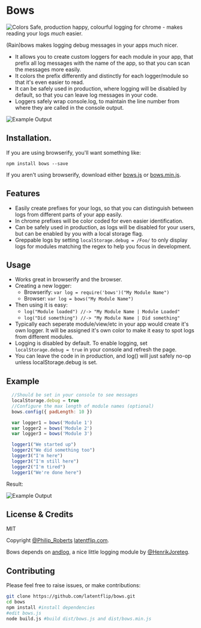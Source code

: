 # Bows
![Colors](https://raw.github.com/latentflip/bows/master/example/cols.png)
Safe, production happy, colourful logging for chrome - makes reading your logs _much_ easier.


(Rain)bows makes logging debug messages in your apps much nicer.
- It allows you to create custom loggers for each module in your app, that prefix all log messages with the name of the app, so that you can scan the messages more easily.
- It colors the prefix differently and distinctly for each logger/module so that it's even easier to read.
- It can be safely used in production, where logging will be disabled by default, so that you can leave log messages in your code.
- Loggers safely wrap console.log, to maintain the line number from where they are called in the console output.

![Example Output](https://raw.github.com/latentflip/bows/master/example/realexample.png)

## Installation.

If you are using browserify, you'll want something like:

```
npm install bows --save
```

If you aren't using browserify, download either [bows.js](https://raw.github.com/latentflip/bows/master/dist/bows.js) or [bows.min.js](https://raw.github.com/latentflip/bows/master/dist/bows.min.js).

## Features

* Easily create prefixes for your logs, so that you can distinguish between logs from different parts of your app easily.
* In chrome prefixes will be color coded for even easier identification.
* Can be safely used in production, as logs will be disabled for your users, but can be enabled by you with a local storage flag.
* Greppable logs by setting `localStorage.debug = /Foo/` to only display logs for modules matching the regex to help you focus in development.


## Usage
- Works great in browserify and the browser.
- Creating a new logger:
  - Browserify: `var log = require('bows')("My Module Name")`
  - Browser: `var log = bows("My Module Name")`
- Then using it is easy:
  - `log("Module loaded") //-> "My Module Name | Module Loaded"`
  - `log("Did something") //-> "My Module Name | Did something"`
- Typically each seperate module/view/etc in your app would create it's own logger. It will be assigned it's own color to make it easy to spot logs from different modules.
- Logging is disabled by default. To enable logging, set `localStorage.debug = true` in your console and refresh the page.
- You can leave the code in in production, and log() will just safely no-op unless localStorage.debug is set.

## Example

```javascript
  //Should be set in your console to see messages
  localStorage.debug = true
  //Configure the max length of module names (optional)
  bows.config({ padLength: 10 })

  var logger1 = bows('Module 1')
  var logger2 = bows('Module 2')
  var logger3 = bows('Module 3')

  logger1("We started up")
  logger2("We did something too")
  logger3("I'm here")
  logger3("I'm still here")
  logger2("I'm tired")
  logger1("We're done here")
```

Result:

![Example Output](https://raw.github.com/latentflip/bows/master/example/example.png)

## License & Credits

MIT

Copyright [@Philip\_Roberts](http://twitter.com/philip\_roberts) [latentflip.com](http://latentflip.com).

Bows depends on [andlog](http://github.com/henrikjoreteg/andlog), a nice little logging module by [@HenrikJoreteg](https://twitter.com/henrikjoreteg).


## Contributing

Please feel free to raise issues, or make contributions:

```bash
git clone https://github.com/latentflip/bows.git
cd bows
npm install #install dependencies
#edit bows.js
node build.js #build dist/bows.js and dist/bows.min.js
```

